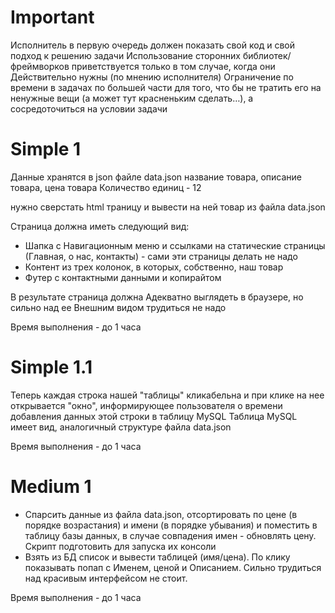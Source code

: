 # Important

Исполнитель в первую очередь должен показать свой код и свой подход к решению задачи
Использование сторонних библиотек/фреймворков приветствуется только в том случае, когда они Действительно нужны (по мнению исполнителя)
Ограничение по времени в задачах по большей части для того, что бы не тратить его на ненужные вещи (а может тут красненьким сделать…), а сосредоточиться на условии задачи


# Simple 1

Данные хранятся в json файле data.json
название товара, описание товара, цена товара
Количество единиц - 12

нужно сверстать html траницу и вывести на ней товар из файла data.json

Страница должна иметь следующий вид:
- Шапка с Навигационным меню и ссылками на статические страницы (Главная, о нас, контакты) - сами эти страницы делать не надо
- Контент из трех колонок, в которых, собственно, наш товар
- Футер с контактными данными и копирайтом

В результате страница должна Адекватно выглядеть в браузере, но сильно над ее Внешним видом трудиться не надо

Время выполнения - до 1 часа


# Simple 1.1

Теперь каждая строка нашей "таблицы" кликабельна и при клике на нее открывается "окно", информирующее пользователя о времени добавления данных этой строки в таблицу MySQL
Таблица MySQL имеет вид, аналогичный структуре файла data.json

Время выполнения - до 1 часа


# Medium 1

- Спарсить данные из файла data.json, отсортировать по цене (в порядке возрастания) и имени (в порядке убывания) и поместить в таблицу базы данных, в случае совпадения имен - обновлять цену. Скрипт подготовить для запуска их консоли
- Взять из БД список и вывести таблицей (имя/цена). По клику показывать попап с Именем, ценой и Описанием.
Сильно трудиться над красивым интерфейсом не стоит.

Время выполнения - до 1 часа


